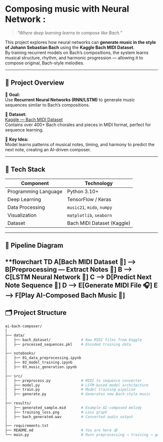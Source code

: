 # Composing music with Neural Network :

> *“Where deep learning learns to compose like Bach.”*

This project explores how neural networks can **generate music in the style of Johann Sebastian Bach** using the **Kaggle Bach MIDI Dataset**.  
By training recurrent models on Bach’s compositions, the system learns musical structure, rhythm, and harmonic progression — allowing it to compose original, Bach-style melodies.

---

## 🧠 Project Overview

🎹 **Goal:**  
Use **Recurrent Neural Networks (RNN/LSTM)** to generate music sequences similar to Bach’s compositions.

📂 **Dataset:**  
[Kaggle — Bach MIDI Dataset](https://www.kaggle.com/datasets)  
Contains over 400+ Bach chorales and pieces in MIDI format, perfect for sequence learning.

🧩 **Key Idea:**  
Model learns patterns of musical notes, timing, and harmony to predict the next note, creating an AI-driven composer.

---

## 🧰 Tech Stack

| Component | Technology |
|------------|-------------|
| Programming Language | Python 3.10+ |
| Deep Learning | TensorFlow / Keras |
| Data Processing | `music21`, `mido`, `numpy` |
| Visualization | `matplotlib`, `seaborn` |
| Dataset | Bach MIDI Dataset (Kaggle) |


---
## 🧩 Pipeline Diagram
**flowchart TD
    A[Bach MIDI Dataset 🎼] --> B[Preprocessing — Extract Notes 🎵]
    B --> C[LSTM Neural Network 🧠]
    C --> D[Predict Next Note Sequence 🔁]
    D --> E[Generate MIDI File 🎧]
    E --> F[Play AI-Composed Bach Music 🎹]
---

## 🗂️ Project Structure

```bash
ai-bach-composer/
│
├── data/
│   ├── bach_dataset/              # Raw MIDI files from Kaggle
│   ├── processed_sequences.pkl    # Encoded training data
│
├── notebooks/
│   ├── 01_data_preprocessing.ipynb
│   ├── 02_model_training.ipynb
│   ├── 03_music_generation.ipynb
│
├── src/
│   ├── preprocess.py              # MIDI to sequence converter
│   ├── model.py                   # LSTM-based model architecture
│   ├── train.py                   # Model training pipeline
│   ├── generate.py                # Generates new Bach-style music
│
├── results/
│   ├── generated_sample.mid       # Example AI-composed melody
│   ├── training_loss.png          # Loss graph
│   ├── bach_generated.wav         # Converted audio output
│
├── requirements.txt
├── README.md                      # You are here 😄
└── main.py                        # Runs preprocessing → training → generation






